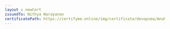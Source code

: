 ```yaml
--- 
layout : newCert 
issuedTo: Nithya Narayanan
certificatePath: https://certifyme.online/img/certificate/devopsma/AnuMDominicBadge.png
--- 
```

